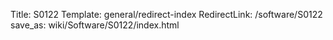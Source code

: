 Title: S0122
Template: general/redirect-index
RedirectLink: /software/S0122
save_as: wiki/Software/S0122/index.html